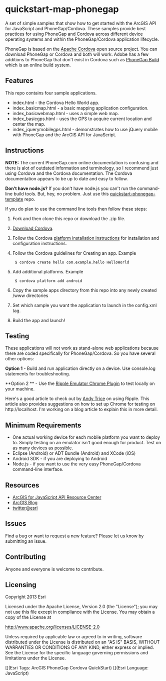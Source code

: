 # quickstart-map-phonegap

A set of simple samples that show how to get started with the ArcGIS API for JavaScript and PhoneGap/Cordova. These samples provide best practices for using PhoneGap and Cordova across different device operating systems and within the PhoneGap/Cordova application lifecycle.

PhoneGap is based on the [Apache Cordova](http://cordova.apache.org/) open source project. You can download PhoneGap or Cordova and both will work. Adobe has a few additions to PhoneGap that don't exist in Cordova such as [PhoneGap Build](https://build.phonegap.com/apps) which is an online build system. 

## Features
This repo contains four sample applications. 

* index.html - the Cordova Hello World app. 
* index_basicmap.html - a basic mapping application configuration.
* index_basicwebmap.html - uses a simple web map.
* index_basicgps.html - uses the GPS to acquire current location and center the map.
* index_jquerymobilegps.html - demonstrates how to use jQuery mobile with PhoneGap and the ArcGIS API for JavaScript.

## Instructions

**NOTE:** The current PhoneGap.com online documentation is confusing and there is alot of outdated information and terminology, so I recommend just using Cordova and the Cordova documentation. The Cordova documentation appears to be up to date and easy to follow. 

**Don't have node.js?** If you don't have node.js you can't run the command-line build tools. But, hey, no problem. Just use this [quickstart-phonegap-template](https://github.com/andygup/quickstart-phonegap-template) repo.

If you do plan to use the command line tools then follow these steps:

1. Fork and then clone this repo or download the .zip file. 
2. [Download Cordova](http://cordova.apache.org/).
3. Follow the Cordova [platform installation instructions](http://cordova.apache.org/docs/en/3.1.0/guide_platforms_index.md.html#Platform%20Guides) for installation and configuration instructions.
4. Follow the Cordova guidelines for Creating an app. Example

		$ cordova create hello com.example.hello HelloWorld

5. Add additional platforms. Example

		$ cordova platform add android

6. Copy the sample apps directory from this repo into any newly created /www directories
7. Set which sample you want the application to launch in the config.xml <content> tag.
8. Build the app and launch!

## Testing

These applications will not work as stand-alone web applications because there are coded specifically for PhoneGap/Cordova. So you have several other options:

**Option 1** - Build and run application directly on a device. Use console.log statements for troubleshooting.

**Option 2 ** - Use the [Ripple Emulator Chrome Plugin](https://chrome.google.com/webstore/detail/ripple-emulator-beta/geelfhphabnejjhdalkjhgipohgpdnoc?hl=en) to test locally on your machine.

Here's a good article to check out by [Andy Trice](http://www.tricedesigns.com/2013/01/18/my-workflow-for-developing-phonegap-applications/) on using Ripple. This article also provides suggestions on how to set up Chrome for testing on http://localhost. I'm working on a blog article to explain this in more detail.


## Minimum Requirements

* One actual working device for each mobile platform you want to deploy to. Simply testing on an emulator isn't good enough for product. Test on as many devices as possible.
* Eclipse (Android) or ADT Bundle (Android) and XCode (iOS)
* Android SDK - if you are deploying to Android
* Node.js - if you want to use the very easy PhoneGap/Cordova command-line interface.

## Resources

* [ArcGIS for JavaScript API Resource Center](http://help.arcgis.com/en/webapi/javascript/arcgis/index.html)
* [ArcGIS Blog](http://blogs.esri.com/esri/arcgis/)
* [twitter@esri](http://twitter.com/esri)

## Issues

Find a bug or want to request a new feature?  Please let us know by submitting an issue.

## Contributing

Anyone and everyone is welcome to contribute. 

## Licensing
Copyright 2013 Esri

Licensed under the Apache License, Version 2.0 (the "License");
you may not use this file except in compliance with the License.
You may obtain a copy of the License at

   http://www.apache.org/licenses/LICENSE-2.0

Unless required by applicable law or agreed to in writing, software
distributed under the License is distributed on an "AS IS" BASIS,
WITHOUT WARRANTIES OR CONDITIONS OF ANY KIND, either express or implied.
See the License for the specific language governing permissions and
limitations under the License.

[](Esri Tags: ArcGIS PhoneGap Cordova QuickStart)
[](Esri Language: JavaScript)
